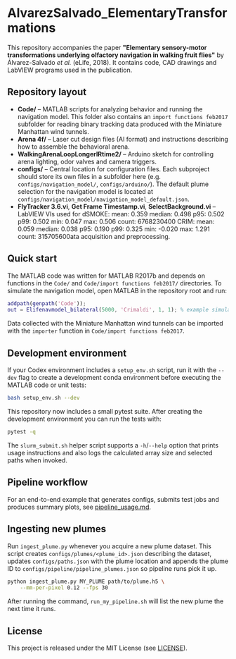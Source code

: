 # AlvarezSalvado_ElementaryTransformations

This repository accompanies the paper **"Elementary sensory-motor transformations underlying olfactory navigation in walking fruit flies"** by Álvarez-Salvado *et al.* (eLife, 2018). It contains code, CAD drawings and LabVIEW programs used in the publication.

## Repository layout

- **Code/** – MATLAB scripts for analyzing behavior and running the navigation model. This folder also contains an `import functions feb2017` subfolder for reading binary tracking data produced with the Miniature Manhattan wind tunnels.
- **Arena 4f/** – Laser cut design files (AI format) and instructions describing how to assemble the behavioral arena.
- **WalkingArenaLoopLongerIRtime2/** – Arduino sketch for controlling arena lighting, odor valves and camera triggers.
- **configs/** – Central location for configuration files. Each subproject should store its own files in a subfolder here (e.g. `configs/navigation_model/`, `configs/arduino/`). The default plume selection for the navigation model is located at `configs/navigation_model/navigation_model_default.json`.
- **FlyTracker 3.6.vi**, **Get Frame Timestamp.vi**, **SelectBackground.vi** – LabVIEW VIs used for dSMOKE:
  mean: 0.359
  median: 0.498
  p95: 0.502
  p99: 0.502
  min: 0.047
  max: 0.506
  count: 6768230400
CRIM:
  mean: 0.059
  median: 0.038
  p95: 0.190
  p99: 0.325
  min: -0.020
  max: 1.291
  count: 315705600ata acquisition and preprocessing.

## Quick start

The MATLAB code was written for MATLAB R2017b and depends on functions in the `Code/` and `Code/import functions feb2017/` directories. To simulate the navigation model, open MATLAB in the repository root and run:

```matlab
addpath(genpath('Code'));
out = Elifenavmodel_bilateral(5000, 'Crimaldi', 1, 1); % example simulation
```

Data collected with the Miniature Manhattan wind tunnels can be imported with the `importer` function in `Code/import functions feb2017`.

## Development environment

If your Codex environment includes a `setup_env.sh` script, run it with the `--dev` flag to create a development conda environment before executing the MATLAB code or unit tests:

```bash
bash setup_env.sh --dev
```

This repository now includes a small pytest suite. After creating the development environment you can run the tests with:

```bash
pytest -q
```

The `slurm_submit.sh` helper script supports a `-h`/`--help` option that prints
usage instructions and also logs the calculated array size and selected paths
when invoked.

## Pipeline workflow

For an end-to-end example that generates configs, submits test jobs and
produces summary plots, see [pipeline_usage.md](pipeline_usage.md).
## Ingesting new plumes

Run `ingest_plume.py` whenever you acquire a new plume dataset. This script
creates `configs/plumes/<plume_id>.json` describing the dataset, updates
`configs/paths.json` with the plume location and appends the plume ID to
`configs/pipeline/pipeline_plumes.json` so pipeline runs pick it up.

```bash
python ingest_plume.py MY_PLUME path/to/plume.h5 \
    --mm-per-pixel 0.12 --fps 30
```

After running the command, `run_my_pipeline.sh` will list the new plume the next
time it runs.


## License

This project is released under the MIT License (see [LICENSE](LICENSE)).
